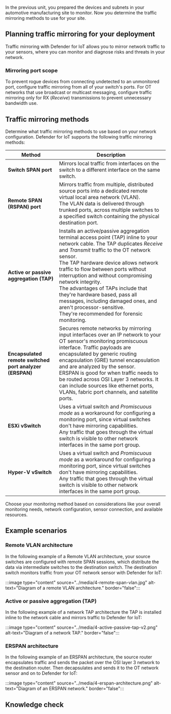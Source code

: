 In the previous unit, you prepared the devices and subnets in your automotive manufacturing site to monitor. Now you determine the traffic mirroring methods to use for your site.

## Planning traffic mirroring for your deployment

Traffic mirroring with Defender for IoT allows you to mirror network traffic to your sensors, where you can monitor and diagnose risks and threats in your network.

### Mirroring port scope

To prevent rogue devices from connecting undetected to an unmonitored port, configure traffic mirroring from all of your switch's ports. For OT networks that use broadcast or multicast messaging, configure traffic mirroring only for RX (*Receive*) transmissions to prevent unnecessary bandwidth use.

## Traffic mirroring methods

Determine what traffic mirroring methods to use based on your network configuration. Defender for IoT supports the following traffic mirroring methods:

|Method  |Description  |
|---------|---------|
|**Switch SPAN port**     |  Mirrors local traffic from interfaces on the switch to a different interface on the same switch.</br> |  
|**Remote SPAN (RSPAN) port**     |  Mirrors traffic from multiple, distributed source ports into a dedicated remote virtual local area network (VLAN). </br>The VLAN data is delivered through trunked ports, across multiple switches to a specified switch containing the physical destination port. </br>|
|**Active or passive aggregation (TAP)** |  Installs an active/passive aggregation terminal access point (TAP) inline to your network cable. The TAP duplicates *Receive* and *Transmit* traffic to the OT network sensor. </br>The TAP hardware device allows network traffic to flow between ports without interruption and without compromising network integrity. </br>The advantages of TAPs include that they're hardware based, pass all messages, including damaged ones, and aren't processor-sensitive. </br>They're recommended for forensic monitoring. |
|**Encapsulated remote switched port analyzer (ERSPAN)**  | Secures remote networks by  mirroring input interfaces over an IP network to your OT sensor's monitoring promiscuous interface. Traffic payloads are encapsulated by generic routing encapsulation (GRE) tunnel encapsulation and are analyzed by the sensor. </br>ERSPAN is good for when traffic needs to be routed across OSI Layer 3 networks. It can include sources like ethernet ports, VLANs, fabric port channels, and satellite ports.|
|**ESXi vSwitch** |  Uses a virtual switch and *Promiscuous mode* as a workaround for configuring a monitoring port, since virtual switches don't have mirroring capabilities. </br>Any traffic that goes through the virtual switch is visible to other network interfaces in the same port group. |
|**Hyper-V vSwitch** | Uses a virtual switch and *Promiscuous mode* as a workaround for configuring a monitoring port, since virtual switches don't have mirroring capabilities. </br>Any traffic that goes through the virtual switch is visible to other network interfaces in the same port group. |

Choose your monitoring method based on considerations like your overall monitoring needs, network configuration, sensor connection, and available resources.

## Example scenarios

### Remote VLAN architecture

In the following example of a Remote VLAN architecture, your source switches are configured with remote SPAN sessions, which distribute the data via intermediate switches to the destination switch. The destination switch monitors traffic from your OT network sensor with Defender for IoT:
<!-- should this be switch or port? -->
:::image type="content" source="../media/4-remote-span-vlan.jpg" alt-text="Diagram of a remote VLAN architecture." border="false":::

### Active or passive aggregation (TAP)

In the following example of a network TAP architecture the TAP is installed inline to the network cable and mirrors traffic to Defender for IoT:

:::image type="content" source="../media/4-active-passive-tap-v2.png" alt-text="Diagram of a network TAP." border="false":::

### ERSPAN architecture

In the following example of an ERSPAN architecture, the source router encapsulates traffic and sends the packet over the OSI layer 3 network to the destination router. Then decapsulates and sends it to the OT network sensor and on to Defender for IoT:

<!-- the packet or the payload?-->

:::image type="content" source="../media/4-erspan-architecture.png" alt-text="Diagram of an ERSPAN network." border="false":::

## Knowledge check
